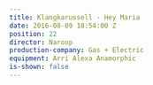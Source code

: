 ```yaml
---
title: Klangkarussell - Hey Maria
date: 2016-08-09 18:54:00 Z
position: 22
director: Naroop
production-company: Gas + Electric
equipment: Arri Alexa Anamorphic
is-shown: false
---
```



